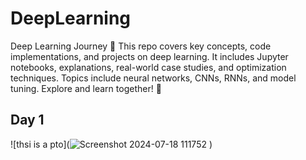 # DeepLearning
Deep Learning Journey 🚀 This repo covers key concepts, code implementations, and projects on deep learning. It includes Jupyter notebooks, explanations, real-world case studies, and optimization techniques. Topics include neural networks, CNNs, RNNs, and model tuning. Explore and learn together! 🚀
## Day 1
![thsi is  a pto](![Screenshot 2024-07-18 111752](https://github.com/user-attachments/assets/8126df54-bbf7-4392-95be-2f7351e77ec9)
)

